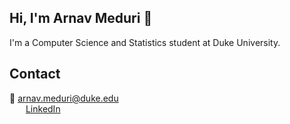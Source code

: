 ## Hi, I'm Arnav Meduri 👋 

I'm a Computer Science and Statistics student at Duke University. 

## Contact

📧 [arnav.meduri@duke.edu](mailto:arnav.meduri@duke.edu)  
<img src="https://img.icons8.com/ios-filled/50/808080/linkedin.png" width="16" style="vertical-align:middle; margin-right:6px;" /> [LinkedIn](https://www.linkedin.com/in/arnavmeduri05)
